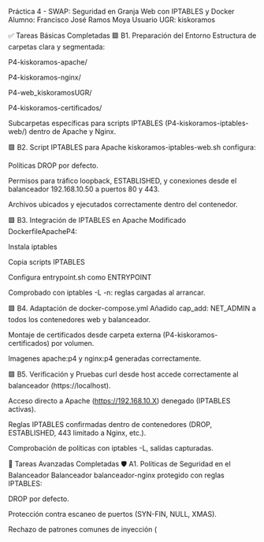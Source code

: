 Práctica 4 - SWAP: Seguridad en Granja Web con IPTABLES y Docker
Alumno: Francisco José Ramos Moya
Usuario UGR: kiskoramos

✅ Tareas Básicas Completadas
🟩 B1. Preparación del Entorno
Estructura de carpetas clara y segmentada:

P4-kiskoramos-apache/

P4-kiskoramos-nginx/

P4-web_kiskoramosUGR/

P4-kiskoramos-certificados/

Subcarpetas específicas para scripts IPTABLES (P4-kiskoramos-iptables-web/) dentro de Apache y Nginx.

🟩 B2. Script IPTABLES para Apache
kiskoramos-iptables-web.sh configura:

Políticas DROP por defecto.

Permisos para tráfico loopback, ESTABLISHED, y conexiones desde el balanceador 192.168.10.50 a puertos 80 y 443.

Archivos ubicados y ejecutados correctamente dentro del contenedor.

🟩 B3. Integración de IPTABLES en Apache
Modificado DockerfileApacheP4:

Instala iptables

Copia scripts IPTABLES

Configura entrypoint.sh como ENTRYPOINT

Comprobado con iptables -L -n: reglas cargadas al arrancar.

🟩 B4. Adaptación de docker-compose.yml
Añadido cap_add: NET_ADMIN a todos los contenedores web y balanceador.

Montaje de certificados desde carpeta externa (P4-kiskoramos-certificados) por volumen.

Imagenes apache:p4 y nginx:p4 generadas correctamente.

🟩 B5. Verificación y Pruebas
curl desde host accede correctamente al balanceador (https://localhost).

Acceso directo a Apache (https://192.168.10.X) denegado (IPTABLES activas).

Reglas IPTABLES confirmadas dentro de contenedores (DROP, ESTABLISHED, 443 limitado a Nginx, etc.).

Comprobación de políticas con iptables -L, salidas capturadas.

🔐 Tareas Avanzadas Completadas
🛡 A1. Políticas de Seguridad en el Balanceador
Balanceador balanceador-nginx protegido con reglas IPTABLES:

DROP por defecto.

Protección contra escaneo de puertos (SYN-FIN, NULL, XMAS).

Rechazo de patrones comunes de inyección (<script>, union select).

Límite de conexiones concurrentes (connlimit).

🛡 A2. Defensa Avanzada Contra DDoS
Añadidas reglas con módulos recent y limit:

Bloqueo de IPs con más de 20 conexiones en 10 segundos.

Limitación de paquetes SYN a 5/segundo (protección SYN flood).

Rechazo de paquetes fragmentados (-f).

Comprobado que las reglas se aplican al iniciar el balanceador.

🛡 A3. Simulación de Ataques
Simulación de ataque DDoS con curl en bucle (500 peticiones paralelas): sistema estable, sin caídas.

Acceso directo a Apache bloqueado (curl -k https://192.168.10.2 → timeout).

Escaneo de puertos con nmap mostró puertos filtrados (opcional).



